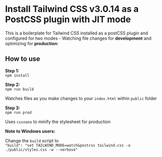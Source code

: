 # Install Tailwind CSS v3.0.14 as a PostCSS plugin with JIT mode

This is a boilerplate for Tailwind CSS installed as a postCSS plugin and configured for two modes - Watching file changes for **development** and optimizing for **production**:

## How to use

**Step 1:**<br>
`npm install`

**Step 2:**<br>
`npm run build`

Watches files as you make changes to your `index.html` within `public` folder

**Step 3:**<br>
`npm run prod`

Uses `cssnano` to minify the stylesheet for production

**Note to Windows users:**

Change the `build` script to<br>
`"build": "set TAILWIND_MODE=watch&postcss tailwind.css -o ./public/styles.css -w --verbose"`
